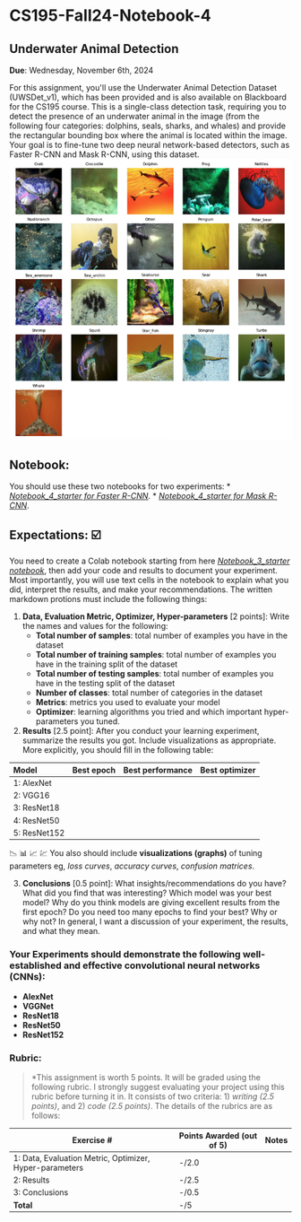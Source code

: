 # CS195-Fall24-Notebook-4
## Underwater Animal Detection

<b>Due</b>: Wednesday, November 6th, 2024

For this assignment, you'll use the Underwater Animal Detection Dataset (UWSDet_v1), which has been provided and is also available on Blackboard for the CS195 course. This is a single-class detection task, requiring you to detect the presence of an underwater animal in the image (from the following four categories: dolphins, seals, sharks, and whales) and provide the rectangular bounding box where the animal is located within the image. Your goal is to fine-tune two deep neural network-based detectors, such as Faster R-CNN and Mask R-CNN, using this dataset.
![Underwater Animal Categories](https://github.com/alimoorreza/CS195-Fall24-Notebook-3/blob/main/etc/uws_v1_samples.png)


## Notebook:
You should use these two notebooks for two experiments: 
    * [_Notebook_4_starter for Faster R-CNN_](https://github.com/alimoorreza/CS195-Fall24-Notebook-4/blob/main/cs195_notebook4_faster_rcnn_starter.ipynb).
    * [_Notebook_4_starter for Mask R-CNN_](https://github.com/alimoorreza/CS195-Fall24-Notebook-4/blob/main/cs195_notebook4_mask_rcnn_starter.ipynb).

## Expectations: ☑️
You need to create a Colab notebook starting from here [_Notebook_3_starter notebook_](https://github.com/alimoorreza/CS195-Fall24-Notebook-3/blob/main/cs195_notebook3_starter.ipynb), then add your code and results to document your experiment. Most importantly, you will use text cells in the notebook to explain what you did, interpret the results, and make your recommendations. The written markdown protions must include the following things:
1. **Data, Evaluation Metric, Optimizer, Hyper-parameters** [2 points]: Write the names and values for the following: 
    - __Total number of samples__: total number of examples you have in the dataset
    - __Total number of training samples__: total number of examples you have in the training split of the dataset
    - __Total number of testing samples__: total number of examples you have in the testing split of the dataset
    - __Number of classes__: total number of categories in the dataset
    - __Metrics__: metrics you used to evaluate your model
    - __Optimizer__: learning algorithms you tried and which important hyper-parameters you tuned.
2.  **Results** [2.5 point]: After you conduct your learning experiment, summarize the results you got. Include visualizations as appropriate. More explicitly, you should fill in the following table:

| **Model**                        |**Best epoch** |**Best performance** |**Best optimizer** 
| :------------------------------- | ------------: | ------------: | ------------: |
| 1: AlexNet                       |               |               |               |
| 2: VGG16                         |               |               |               |
| 3: ResNet18                      |               |               |               |
| 4: ResNet50                      |               |               |               |
| 5: ResNet152                     |               |               |               |

📉 📊 📈 💹 You also should include **visualizations (graphs)** of tuning parameters eg, _loss curves_, _accuracy curves_, _confusion matrices_.

3.  **Conclusions** [0.5 point]: What insights/recommendations do you have? What did you find that was interesting? Which model was your best model? Why do you think models are giving excellent results from the first epoch? Do you need too many epochs to find your best? Why or why not? In general, I want a discussion of your experiment, the results, and what they mean.


### Your Experiments should demonstrate the following well-established and effective convolutional neural networks (CNNs):
- **AlexNet**
- **VGGNet**
- **ResNet18**
- **ResNet50**
- **ResNet152**


### Rubric:
> *This assignment is worth 5 points. It will be graded using the following rubric. I strongly suggest evaluating your project using this rubric before turning it in. It consists of two criteria: 1) *writing (2.5 points)*, and 2) *code (2.5 points)*. The details of the rubrics are as follows:

| Exercise #  | Points Awarded (out of 5)  | Notes |
| --------- | ------------------- | --------- |
| 1: Data, Evaluation Metric, Optimizer, Hyper-parameters          |    -/2.0    |            |
| 2: Results                                                       |    -/2.5    |            | 
| 3: Conclusions                                                   |    -/0.5    |            | 
| <b>Total                                                         |    -/5      |     </b>   |

